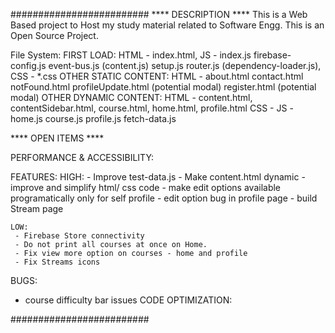 #########################
**** DESCRIPTION ****
This is a Web Based project to Host my study material related to Software Engg.
This is an Open Source Project.

File System:
    FIRST LOAD: 
            HTML - index.html,
            JS -   index.js
                         firebase-config.js
                         event-bus.js (content.js)
                         setup.js
                         router.js (dependency-loader.js), 
            CSS - *.css
    OTHER STATIC CONTENT:
            HTML - about.html
                   contact.html 
                   notFound.html 
                   profileUpdate.html  (potential modal)
                   register.html (potential modal)
    OTHER DYNAMIC CONTENT:
            HTML - content.html, contentSidebar.html, course.html, home.html, profile.html
            CSS - <none>
            JS  - home.js
                  course.js
                  profile.js 
                  fetch-data.js

**** OPEN ITEMS ****

PERFORMANCE & ACCESSIBILITY: 

FEATURES: 
    HIGH:
     - Improve test-data.js
     - Make content.html dynamic
     - improve and simplify html/ css code
     - make edit options available programatically only for self profile
     - edit option bug in profile page
     - build Stream page

    LOW:
     - Firebase Store connectivity
     - Do not print all courses at once on Home.
     - Fix view more option on courses - home and profile
     - Fix Streams icons 

BUGS: 
 - course difficulty bar issues
CODE OPTIMIZATION:



#########################


